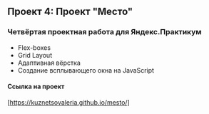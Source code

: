## Проект 4: Проект "Место" 
### Четвёртая проектная работа для Яндекс.Практикум  
 * Flex-boxes 
 * Grid Layout 
 * Адаптивная вёрстка 
 * Создание всплывающего окна на JavaScript  

#### Сcылка на проект  
[https://kuznetsovaleria.github.io/mesto/]
